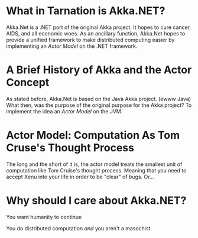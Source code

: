 # What in Tarnation is Akka.NET?
Akka.Net is a .NET port of the original Akka project. It hopes to cure cancer, AIDS, and all economic woes.
As an ancillary function, Akka.Net hopes to provide a unified framework to make distributed computing easier by implementing an _Actor Model_ on the .NET framework.

# A Brief History of Akka and the Actor Concept
As stated before, Akka.Net is based on the Java Akka project. (ewww Java)
What then, was the purpose of the original purpose for the Akka project? To implement the idea an _Actor Model_ on the JVM.

# Actor Model: Computation As Tom Cruse's Thought Process
The long and the short of it is, the actor model treats the smallest unit of computation like Tom Cruise's thought process. Meaning that you need to accept Xenu into your life in order to be "clear" of bugs. Or...

# Why should I care about Akka.NET?
You want humanity to continue

You do distributed computation _and_ you aren't a masochist.
